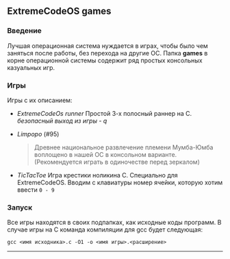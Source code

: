 ## ExtremeCodeOS games

### Введение
Лучшая операционная система нуждается в играх,
чтобы было чем заняться после работы, без перехода
на другие ОС.
Папка **games** в корне операционной системы содержит
ряд простых консольных казуальных игр.

### Игры
Игры с их описанием:
- _ExtremeCodeOs_ _runner_
Простой 3-х полосный раннер на С.
_безопасный выход из игры_ _-_ _q_

- _Limpopo_ (#95)
  >Древнее национальное развлечение племени Мумба-Юмба воплощено в нашей ОС в консольном варианте.
  (Рекомендуется играть в одиночестве перед зеркалом)



- _TicTacToe_
  Игра крестики ноликина С.
  Специально для ExtremeCodeOS.
  Вводим с клавиатуры номер ячейки, которую
  хотим ввести ```0 - 9```


### Запуск
Все игры находятся в своих подпапках, как исходные
коды программ.
В случае игры на С команда компиляции для gcc будет следующая:

    gcc <имя исходника>.c -O1 -o <имя игры>.<расширение>

---